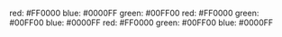 red: #FF0000 
blue: #0000FF 
green: #00FF00 
red: #FF0000 
green: #00FF00 
blue: #0000FF 
red: #FF0000 
green: #00FF00 
blue: #0000FF 
